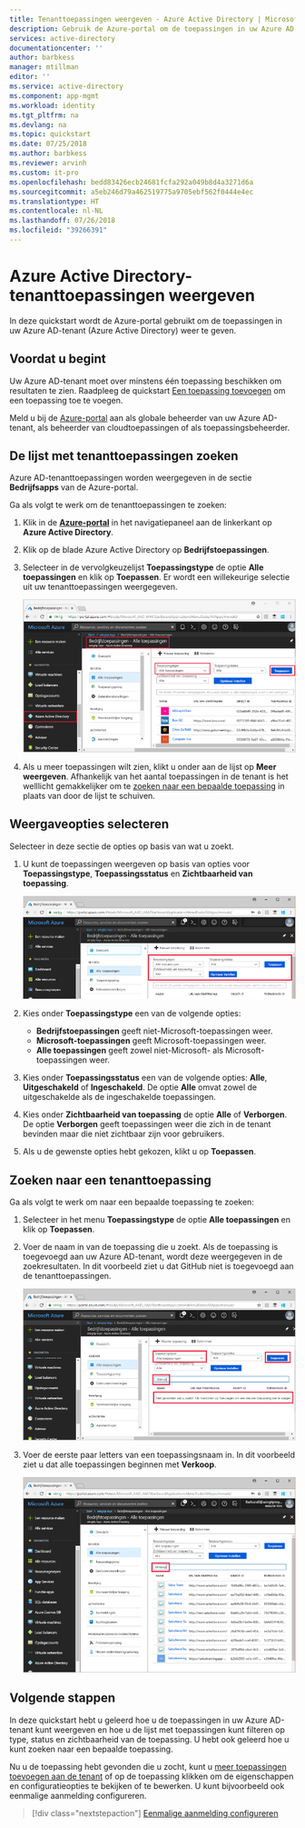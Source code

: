```yaml
---
title: Tenanttoepassingen weergeven - Azure Active Directory | Microsoft Docs
description: Gebruik de Azure-portal om de toepassingen in uw Azure AD-tenant (Azure Active Directory) weer te geven.
services: active-directory
documentationcenter: ''
author: barbkess
manager: mtillman
editor: ''
ms.service: active-directory
ms.component: app-mgmt
ms.workload: identity
ms.tgt_pltfrm: na
ms.devlang: na
ms.topic: quickstart
ms.date: 07/25/2018
ms.author: barbkess
ms.reviewer: arvinh
ms.custom: it-pro
ms.openlocfilehash: bedd83426ecb24681fcfa292a049b8d4a3271d6a
ms.sourcegitcommit: a5eb246d79a462519775a9705ebf562f0444e4ec
ms.translationtype: HT
ms.contentlocale: nl-NL
ms.lasthandoff: 07/26/2018
ms.locfileid: "39266391"
---
```

# <a name="view-your-azure-active-directory-tenant-applications"></a>Azure Active Directory-tenanttoepassingen weergeven

In deze quickstart wordt de Azure-portal gebruikt om de toepassingen in uw Azure AD-tenant (Azure Active Directory) weer te geven.

## <a name="before-you-begin"></a>Voordat u begint

Uw Azure AD-tenant moet over minstens één toepassing beschikken om resultaten te zien. Raadpleeg de quickstart [Een toepassing toevoegen](add-application-portal.md) om een toepassing toe te voegen.

Meld u bij de [Azure-portal](https://portal.azure.com) aan als globale beheerder van uw Azure AD-tenant, als beheerder van cloudtoepassingen of als toepassingsbeheerder.

## <a name="find-the-list-of-tenant-applications"></a>De lijst met tenanttoepassingen zoeken

Azure AD-tenanttoepassingen worden weergegeven in de sectie **Bedrijfsapps** van de Azure-portal.

Ga als volgt te werk om de tenanttoepassingen te zoeken:

1. Klik in de **[Azure-portal](https://portal.azure.com)** in het navigatiepaneel aan de linkerkant op **Azure Active Directory**. 

2. Klik op de blade Azure Active Directory op **Bedrijfstoepassingen**. 

3. Selecteer in de vervolgkeuzelijst **Toepassingstype** de optie **Alle toepassingen** en klik op **Toepassen**. Er wordt een willekeurige selectie uit uw tenanttoepassingen weergegeven.

    ![Bedrijfsapps](media/view-applications-portal/open-enterprise-apps.png)
   
4. Als u meer toepassingen wilt zien, klikt u onder aan de lijst op **Meer weergeven**. Afhankelijk van het aantal toepassingen in de tenant is het welllicht gemakkelijker om te [zoeken naar een bepaalde toepassing](#search-for-a-tenant-application) in plaats van door de lijst te schuiven.

## <a name="select-viewing-options"></a>Weergaveopties selecteren

Selecteer in deze sectie de opties op basis van wat u zoekt.

1. U kunt de toepassingen weergeven op basis van opties voor **Toepassingstype**, **Toepassingsstatus** en **Zichtbaarheid van toepassing**. 

    ![Opties voor zoeken](media/view-applications-portal/search-options.png)

2. Kies onder **Toepassingstype** een van de volgende opties:

    - **Bedrijfstoepassingen** geeft niet-Microsoft-toepassingen weer.
    - **Microsoft-toepassingen** geeft Microsoft-toepassingen weer.
    - **Alle toepassingen** geeft zowel niet-Microsoft- als Microsoft-toepassingen weer.

3. Kies onder **Toepassingsstatus** een van de volgende opties: **Alle**, **Uitgeschakeld** of **Ingeschakeld**. De optie **Alle** omvat zowel de uitgeschakelde als de ingeschakelde toepassingen.

4. Kies onder **Zichtbaarheid van toepassing** de optie **Alle** of **Verborgen**. De optie **Verborgen** geeft toepassingen weer die zich in de tenant bevinden maar die niet zichtbaar zijn voor gebruikers.

5. Als u de gewenste opties hebt gekozen, klikt u op **Toepassen**.
 

## <a name="search-for-a-tenant-application"></a>Zoeken naar een tenanttoepassing

Ga als volgt te werk om naar een bepaalde toepassing te zoeken:

1. Selecteer in het menu **Toepassingstype** de optie **Alle toepassingen** en klik op **Toepassen**.

2. Voer de naam in van de toepassing die u zoekt. Als de toepassing is toegevoegd aan uw Azure AD-tenant, wordt deze weergegeven in de zoekresultaten. In dit voorbeeld ziet u dat GitHub niet is toegevoegd aan de tenanttoepassingen.

    ![Zoeken naar een toepassing](media/view-applications-portal/search-for-tenant-application.png)

3. Voer de eerste paar letters van een toepassingsnaam in.  In dit voorbeeld ziet u dat alle toepassingen beginnen met **Verkoop**.

    ![Zoeken met een voorvoegsel](media/view-applications-portal/search-by-prefix.png)

## <a name="next-steps"></a>Volgende stappen

In deze quickstart hebt u geleerd hoe u de toepassingen in uw Azure AD-tenant kunt weergeven en hoe u de lijst met toepassingen kunt filteren op type, status en zichtbaarheid van de toepassing. U hebt ook geleerd hoe u kunt zoeken naar een bepaalde toepassing.

Nu u de toepassing hebt gevonden die u zocht, kunt u [meer toepassingen toevoegen aan de tenant](add-application-portal.md) of op de toepassing klikken om de eigenschappen en configuratieopties te bekijken of te bewerken. U kunt bijvoorbeeld ook eenmalige aanmelding configureren. 

> [!div class="nextstepaction"]
> [Eenmalige aanmelding configureren](configure-single-sign-on-portal.md)



